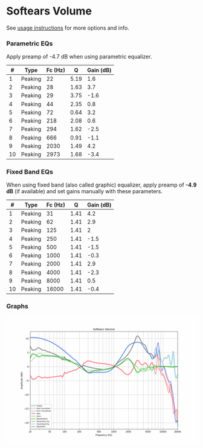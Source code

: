 # Softears Volume
See [usage instructions](https://github.com/jaakkopasanen/AutoEq#usage) for more options and info.

### Parametric EQs
Apply preamp of -4.7 dB when using parametric equalizer.

|   # | Type    |   Fc (Hz) |    Q |   Gain (dB) |
|-----|---------|-----------|------|-------------|
|   1 | Peaking |        22 | 5.19 |         1.6 |
|   2 | Peaking |        28 | 1.63 |         3.7 |
|   3 | Peaking |        29 | 3.75 |        -1.6 |
|   4 | Peaking |        44 | 2.35 |         0.8 |
|   5 | Peaking |        72 | 0.64 |         3.2 |
|   6 | Peaking |       218 | 2.08 |         0.6 |
|   7 | Peaking |       294 | 1.62 |        -2.5 |
|   8 | Peaking |       666 | 0.91 |        -1.1 |
|   9 | Peaking |      2030 | 1.49 |         4.2 |
|  10 | Peaking |      2973 | 1.68 |        -3.4 |

### Fixed Band EQs
When using fixed band (also called graphic) equalizer, apply preamp of **-4.9 dB** (if available) and set gains manually with these parameters.

|   # | Type    |   Fc (Hz) |    Q |   Gain (dB) |
|-----|---------|-----------|------|-------------|
|   1 | Peaking |        31 | 1.41 |         4.2 |
|   2 | Peaking |        62 | 1.41 |         2.9 |
|   3 | Peaking |       125 | 1.41 |         2   |
|   4 | Peaking |       250 | 1.41 |        -1.5 |
|   5 | Peaking |       500 | 1.41 |        -1.5 |
|   6 | Peaking |      1000 | 1.41 |        -0.3 |
|   7 | Peaking |      2000 | 1.41 |         2.9 |
|   8 | Peaking |      4000 | 1.41 |        -2.3 |
|   9 | Peaking |      8000 | 1.41 |         0.5 |
|  10 | Peaking |     16000 | 1.41 |        -0.4 |

### Graphs
![](./Softears%20Volume.png)
